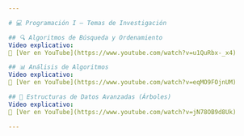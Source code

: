 ```yaml
---

# 💻 Programación I – Temas de Investigación

## 🔍 Algoritmos de Búsqueda y Ordenamiento
Video explicativo:  
🎥 [Ver en YouTube](https://www.youtube.com/watch?v=u1QuRbx-_x4)

## 📊 Análisis de Algoritmos
Video explicativo:  
🎥 [Ver en YouTube](https://www.youtube.com/watch?v=eqMO9FOjnUM)

## 🌳 Estructuras de Datos Avanzadas (Árboles)
Video explicativo:  
🎥 [Ver en YouTube](https://www.youtube.com/watch?v=jN78OB9d8Uk)

---
```


